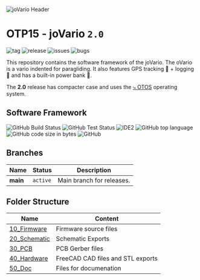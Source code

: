 ![joVario Header](https://github.com/knuffel-v2/OTP15_oVario/wiki/img/header.png) 

# OTP15 - joVario `2.0`
![tag](https://img.shields.io/github/v/tag/knuffel-v2/OTP15_joVario2.0?color=green)
![release](https://img.shields.io/github/v/release/knuffel-v2/OTP15_joVario2.0?color=green)
![issues](https://img.shields.io/github/issues-raw/knuffel-v2/OTP15_joVario2.0)
![bugs](https://img.shields.io/github/issues/knuffel-v2/OTP15_joVario2.0/bug?color=red)

This repository contains the software framework of the joVario. The oVario is a vario indented for paragliding. It also features GPS tracking :round_pushpin: + logging :floppy_disk: and has a built-in power bank :battery:.

The **2.0** release has compacter case and uses the [&rdca; OTOS](https://github.com/knuffel-v2/OTOS) operating system.


## Software Framework
![GitHub Build Status](https://img.shields.io/github/workflow/status/knuffel-v2/OTP15_joVario2.0/Build%20Firmware)
![GitHub Test Status](https://img.shields.io/github/workflow/status/knuffel-v2/OTP15_joVario2.0/Unit%20Test?label=test)
![IDE2](https://img.shields.io/static/v1?label=IDE&message=VSCode&color=yellowgreen)
![GitHub top language](https://img.shields.io/github/languages/top/knuffel-v2/OTP15_joVario2.0?color=brightgreen)
![GitHub code size in bytes](https://img.shields.io/github/languages/code-size/knuffel-v2/OTP15_joVario2.0)
![GitHub](https://img.shields.io/github/license/knuffel-v2/OTP15_joVario2.0)

## Branches
|Name|Status|Description|
|---|---|---|
|**main**|`active`| Main branch for releases.|
 
## Folder Structure
|Name|Content|
|---|---|
|[10_Firmware](https://github.com/knuffel-v2/OTP15_joVario2.0/tree/main/10_Firmware)|Firmware source files|
|[20_Schematic](https://github.com/knuffel-v2/OTP15_joVario2.0/tree/main/20_Schematics)|Schematic Exports|
|[30_PCB](https://github.com/knuffel-v2/OTP15_joVario2.0/tree/main/30_PCB)|PCB Gerber files|
|[40_Hardware](https://github.com/knuffel-v2/OTP15_joVario2.0/tree/main/40_Hardware)|FreeCAD CAD files and STL exports|
|[50_Doc](https://github.com/knuffel-v2/OTP15_joVario2.0/tree/main/50_Doc)|Files for documenation|